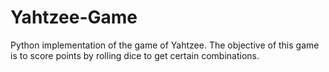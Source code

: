 # Yahtzee-Game
Python implementation of the game of Yahtzee. The objective of this game is to score points by rolling dice to get certain combinations.
